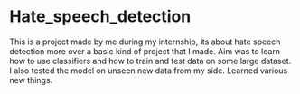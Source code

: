 # Hate_speech_detection
This is a project made by me during my internship, its about hate speech detection more over a basic kind of project that I made. Aim was to learn how to use classifiers and how to train and test data on some large dataset. I also tested the model on unseen new data from my side. Learned various new things.
